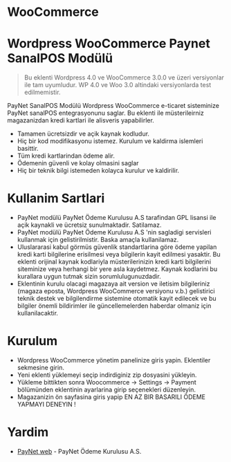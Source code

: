 # WooCommerce

# Wordpress WooCommerce Paynet SanalPOS Modülü 

> Bu eklenti Wordpress 4.0 ve WooCommerce 3.0.0 ve üzeri versiyonlar ile tam uyumludur. WP 4.0 ve Woo 3.0 altindaki versiyonlarda test edilmemistir. 

PayNet SanalPOS Modülü Wordpress WooCommerce e-ticaret sisteminize PayNet sanalPOS entegrasyonunu saglar. Bu eklenti ile müsterileirniz magazanizdan kredi kartlari ile alisveris yapabilirler. 

  - Tamamen ücretsizdir ve açik kaynak kodludur.
  - Hiç bir kod modifikasyonu istemez. Kurulum ve kaldirma islemleri basittir.
  - Tüm kredi kartlarindan ödeme alir.
  - Ödemenin güvenli ve kolay olmasini saglar
  - Hiç bir teknik bilgi istemeden kolayca kurulur ve kaldirilir. 

# Kullanim Sartlari

  - PayNet modülü PayNet Ödeme Kurulusu A.S tarafindan GPL lisansi ile açik kaynakli ve ücretsiz sunulmaktadir. Satilamaz.
  - PayNet modülü PayNet Ödeme Kurulusu A.S 'nin sagladigi servisleri kullanmak için gelistirilmistir. Baska amaçla kullanilamaz.
  - Uluslararasi kabul görmüs güvenlik standartlarina göre ödeme yapilan kredi karti bilgilerine erisilmesi veya bilgilerin kayit edilmesi yasaktir. Bu eklenti orijinal kaynak kodlariyla müsterilerinizin kredi karti bilgilerini siteminize veya herhangi bir yere asla kaydetmez. Kaynak kodlarini bu kurallara uygun tutmak sizin sorumlulugunuzdadir.
  - Eklentinin kurulu olacagi magazaya ait version ve iletisim bilgileriniz (magaza eposta, Wordpress WooCommerce versiyonu v.b.) gelistirici teknik destek ve bilgilendirme sistemine otomatik kayit edilecek ve bu bilgiler önemli bildirimler ile güncellemelerden haberdar olmaniz için kullanilacaktir.


# Kurulum 
  - Wordpress WooCommerce yönetim panelinize giris yapin. Eklentiler sekmesine girin.
  - Yeni eklenti yüklemeyi seçip indirdiginiz zip dosyasini yükleyin.
  - Yükleme bittikten sonra Woocommerce -> Settings -> Payment bölümünden eklentinin ayarlarina girip seçenekleri düzenleyin.
  - Magazanizin ön sayfasina giris yapip EN AZ BIR BASARILI ÖDEME YAPMAYI DENEYIN !

# Yardim 

* [PayNet web](https://paynet.com.tr) - PayNet Ödeme Kurulusu A.S.

